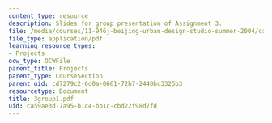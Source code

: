 ```yaml
---
content_type: resource
description: Slides for group presentation of Assignment 3.
file: /media/courses/11-946j-beijing-urban-design-studio-summer-2004/ca59ae3d7a95b1c4bb1ccbd22f98d7fd_3group1.pdf
file_type: application/pdf
learning_resource_types:
- Projects
ocw_type: OCWFile
parent_title: Projects
parent_type: CourseSection
parent_uid: cd7279c2-6d0a-0661-72b7-2440bc3325b3
resourcetype: Document
title: 3group1.pdf
uid: ca59ae3d-7a95-b1c4-bb1c-cbd22f98d7fd
---
```

